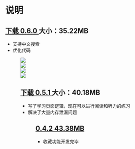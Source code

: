 <h1>说明</h1>

<h2><a href="https://pan.baidu.com/s/17Iihp8TTSrnyRaDgRlu0nQ?pwd=h14k">下载 0.6.0      </a>大小：35.22MB</h2>
<ul>
 <li>支持中文搜索</li>
  <li>优化代码</li>
 <ul>
  <img src="https://github.com/CinXiao/YoungHoeENDictionary/blob/main/YoungHoeDictionary%200.5.1/m1.png"><br>
<img src="https://github.com/CinXiao/YoungHoeENDictionary/blob/main/YoungHoeDictionary%200.5.1/m2.png"><br>
<img src="https://github.com/CinXiao/YoungHoeENDictionary/blob/main/YoungHoeDictionary%200.5.1/m3.png"><br>
<img src="https://github.com/CinXiao/YoungHoeENDictionary/blob/main/YoungHoeDictionary%200.5.1/m4.png"><br>
  
<h2><a href="https://pan.baidu.com/s/1kIYZ-w95NfKdh_xGSPv0pQ?pwd=lxsv">下载 0.5.1      </a>大小：40.18MB</h2>
<ul>
 <li>写了学习页面逻辑，现在可以进行阅读和听力的练习</li>
 <li>解决了大量内存泄漏问题</li>
 <ul>

  
<h2><a href="https://pan.baidu.com/s/1dsW6zTHZixgYvy3sRxcfZA?pwd=52YH">0.4.2    43.38MB</a></h2>
 <ul>
 <li>收藏功能开发完毕</li>
 </ul>


